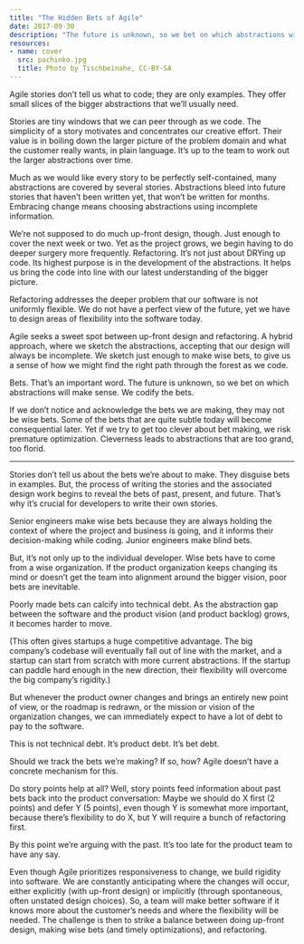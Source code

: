 ```yaml
---
title: "The Hidden Bets of Agile"
date: 2017-09-30
description: "The future is unknown, so we bet on which abstractions will make sense. We codify the bets."
resources:
- name: cover
  src: pachinko.jpg
  title: Photo by Tischbeinahe, CC-BY-SA
---
```


Agile stories don’t tell us what to code; they are only examples. They offer small slices of the bigger abstractions that we’ll usually need.

Stories are tiny windows that we can peer through as we code. The simplicity of a story motivates and concentrates our creative effort. Their value is in boiling down the larger picture of the problem domain and what the customer really wants, in plain language. It’s up to the team to work out the larger abstractions over time.

Much as we would like every story to be perfectly self-contained, many abstractions are covered by several stories. Abstractions bleed into future stories that haven’t been written yet, that won’t be written for months. Embracing change means choosing abstractions using incomplete information.

We’re not supposed to do much up-front design, though. Just enough to cover the next week or two. Yet as the project grows, we begin having to do deeper surgery more frequently. Refactoring. It’s not just about DRYing up code. Its highest purpose is in the development of the abstractions. It helps us bring the code into line with our latest understanding of the bigger picture.

Refactoring addresses the deeper problem that our software is not uniformly flexible. We do not have a perfect view of the future, yet we have to design areas of flexibility into the software today.

Agile seeks a sweet spot between up-front design and refactoring. A hybrid approach, where we sketch the abstractions, accepting that our design will always be incomplete. We sketch just enough to make wise bets, to give us a sense of how we might find the right path through the forest as we code.

Bets. That’s an important word. The future is unknown, so we bet on which abstractions will make sense. We codify the bets.

If we don’t notice and acknowledge the bets we are making, they may not be wise bets. Some of the bets that are quite subtle today will become consequential later. Yet if we try to get too clever about bet making, we risk premature optimization. Cleverness leads to abstractions that are too grand, too florid.

---

Stories don’t tell us about the bets we’re about to make. They disguise bets in examples. But, the process of writing the stories and the associated design work begins to reveal the bets of past, present, and future. That’s why it’s crucial for developers to write their own stories.

Senior engineers make wise bets because they are always holding the context of where the project and business is going, and it informs their decision-making while coding. Junior engineers make blind bets.

But, it’s not only up to the individual developer. Wise bets have to come from a wise organization. If the product organization keeps changing its mind or doesn’t get the team into alignment around the bigger vision, poor bets are inevitable.

Poorly made bets can calcify into technical debt. As the abstraction gap between the software and the product vision (and product backlog) grows, it becomes harder to move.

(This often gives startups a huge competitive advantage. The big company’s codebase will eventually fall out of line with the market, and a startup can start from scratch with more current abstractions. If the startup can paddle hard enough in the new direction, their flexibility will overcome the big company’s rigidity.)

But whenever the product owner changes and brings an entirely new point of view, or the roadmap is redrawn, or the mission or vision of the organization changes, we can immediately expect to have a lot of debt to pay to the software.

This is not technical debt. It’s product debt. It’s bet debt.

Should we track the bets we’re making? If so, how? Agile doesn’t have a concrete mechanism for this.

Do story points help at all? Well, story points feed information about past bets back into the product conversation: Maybe we should do X first (2 points) and defer Y (5 points), even though Y is somewhat more important, because there’s flexibility to do X, but Y will require a bunch of refactoring first.

By this point we’re arguing with the past. It’s too late for the product team to have any say.

Even though Agile prioritizes responsiveness to change, we build rigidity into software. We are constantly anticipating where the changes will occur, either explicitly (with up-front design) or implicitly (through spontaneous, often unstated design choices). So, a team will make better software if it knows more about the customer’s needs and where the flexibility will be needed. The challenge is then to strike a balance between doing up-front design, making wise bets (and timely optimizations), and refactoring.
